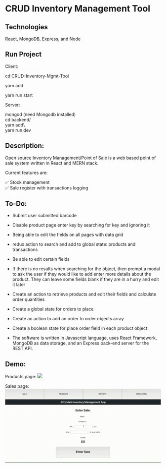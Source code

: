 

# CRUD Inventory Management Tool

## Technologies
  React, MongoDB, Express, and Node

## Run Project

Client: <br/>  

cd CRUD-Inventory-Mgmt-Tool </br>

yarn add <br/>

yarn run start <br/>


Server:  <br/>

mongod (need Mongodb installed) <br/>
cd backend/ <br/>
yarn add\ <br/>
yarn run dev <br/>



Description:
------------

Open source Inventory Management/Point of Sale is a web based point of sale system written in React and MERN stack.

Current features are:

✅ Stock management <br/>
✅ Sale register with transactions logging <br/>


To-Do:
------
* Submit user submitted barcode

* Disable product page enter key by searching for key and ignoring it

* Being able to edit the fields on all pages with data grid

* redux action to search and add to global state: products and transactions 

* Be able to edit certain fields

* If there is no results when searching for the object, then prompt a modal to ask the user if they would like to add enter more details about the product. They can leave some fields blank if they are in a hurry and edit it later

* Create an action to retrieve products and edit their fields and calculate order quantities    

* Create a global state for orders to place

* Create an action to add an order to order objects array

* Create a boolean state for place order field in each product object

* The software is written in Javascript language, uses React Framework, MongoDB as data storage, and an Express back-end server for the REST API.

Demo:
-----
Products page:
![](gif_previews/products_page.gif)

Sales page:
![](gif_previews/sales_page.gif)
